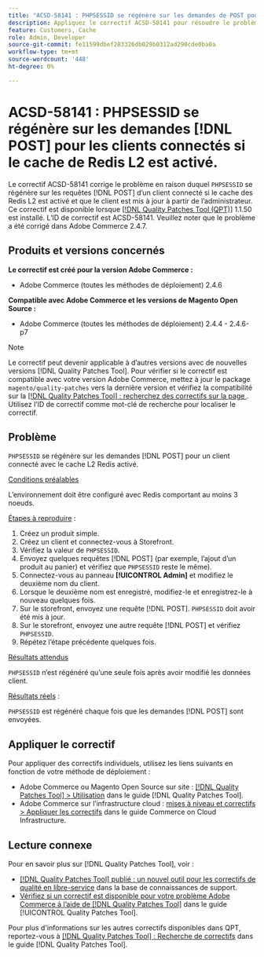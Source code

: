 ```yaml
---
title: "ACSD-58141 : PHPSESSID se régénère sur les demandes de POST pour les clients connectés avec le cache de Redis L2 activé"
description: Appliquez le correctif ACSD-58141 pour résoudre le problème Adobe Commerce en raison duquel &grave;PHPSESSID&grave; se régénère sur les demandes de POST dans la zone Storefront pour un client connecté avec le cache L2 Redis activé et le client est mis à jour à partir de l’administrateur.
feature: Customers, Cache
role: Admin, Developer
source-git-commit: fe11599dbef283326db029b0312ad290cde0ba0a
workflow-type: tm+mt
source-wordcount: '448'
ht-degree: 0%

---
```



# ACSD-58141 : PHPSESSID se régénère sur les demandes [!DNL POST] pour les clients connectés si le cache de Redis L2 est activé.

Le correctif ACSD-58141 corrige le problème en raison duquel `PHPSESSID` se régénère sur les requêtes [!DNL POST] d’un client connecté si le cache des Redis L2 est activé et que le client est mis à jour à partir de l’administrateur. Ce correctif est disponible lorsque [[!DNL Quality Patches Tool (QPT)]](https://experienceleague.adobe.com/en/docs/commerce-knowledge-base/kb/announcements/commerce-announcements/magento-quality-patches-released-new-tool-to-self-serve-quality-patches) 1.1.50 est installé. L’ID de correctif est ACSD-58141. Veuillez noter que le problème a été corrigé dans Adobe Commerce 2.4.7.

## Produits et versions concernés

**Le correctif est créé pour la version Adobe Commerce :**

* Adobe Commerce (toutes les méthodes de déploiement) 2.4.6

**Compatible avec Adobe Commerce et les versions de Magento Open Source :**

* Adobe Commerce (toutes les méthodes de déploiement) 2.4.4 - 2.4.6-p7

>[!NOTE]
>
>Le correctif peut devenir applicable à d’autres versions avec de nouvelles versions [!DNL Quality Patches Tool]. Pour vérifier si le correctif est compatible avec votre version Adobe Commerce, mettez à jour le package `magento/quality-patches` vers la dernière version et vérifiez la compatibilité sur la [[!DNL Quality Patches Tool] : recherchez des correctifs sur la page ](https://experienceleague.adobe.com/tools/commerce-quality-patches/index.html). Utilisez l’ID de correctif comme mot-clé de recherche pour localiser le correctif.

## Problème

`PHPSESSID` se régénère sur les demandes [!DNL POST] pour un client connecté avec le cache L2 Redis activé.

<u>Conditions préalables</u>

L’environnement doit être configuré avec Redis comportant au moins 3 noeuds.

<u>Étapes à reproduire</u> :

1. Créez un produit simple.
1. Créez un client et connectez-vous à Storefront.
1. Vérifiez la valeur de `PHPSESSID`.
1. Envoyez quelques requêtes [!DNL POST] (par exemple, l’ajout d’un produit au panier) et vérifiez que `PHPSESSID` reste le même).
1. Connectez-vous au panneau **[!UICONTROL Admin]** et modifiez le deuxième nom du client.
1. Lorsque le deuxième nom est enregistré, modifiez-le et enregistrez-le à nouveau quelques fois.
1. Sur le storefront, envoyez une requête [!DNL POST]. `PHPSESSID` doit avoir été mis à jour.
1. Sur le storefront, envoyez une autre requête [!DNL POST] et vérifiez `PHPSESSID`.
1. Répétez l’étape précédente quelques fois.

<u>Résultats attendus</u>

`PHPSESSID` n’est régénéré qu’une seule fois après avoir modifié les données client.

<u>Résultats réels</u> :

`PHPSESSID` est régénéré chaque fois que les demandes [!DNL POST] sont envoyées.

## Appliquer le correctif

Pour appliquer des correctifs individuels, utilisez les liens suivants en fonction de votre méthode de déploiement :

* Adobe Commerce ou Magento Open Source sur site : [[!DNL Quality Patches Tool] > Utilisation](/help/tools/quality-patches-tool/usage.md) dans le guide [!DNL Quality Patches Tool].
* Adobe Commerce sur l’infrastructure cloud : [mises à niveau et correctifs > Appliquer les correctifs](https://experienceleague.adobe.com/docs/commerce-cloud-service/user-guide/develop/upgrade/apply-patches.html) dans le guide Commerce on Cloud Infrastructure.

## Lecture connexe

Pour en savoir plus sur [!DNL Quality Patches Tool], voir :

* [[!DNL Quality Patches Tool] publié : un nouvel outil pour les correctifs de qualité en libre-service](https://experienceleague.adobe.com/en/docs/commerce-knowledge-base/kb/announcements/commerce-announcements/magento-quality-patches-released-new-tool-to-self-serve-quality-patches) dans la base de connaissances de support.
* [Vérifiez si un correctif est disponible pour votre problème Adobe Commerce à l’aide de  [!DNL Quality Patches Tool]](/help/tools/quality-patches-tool/patches-available-in-qpt/check-patch-for-magento-issue-with-magento-quality-patches.md) dans le guide [!UICONTROL Quality Patches Tool].


Pour plus d&#39;informations sur les autres correctifs disponibles dans QPT, reportez-vous à [[!DNL Quality Patches Tool] : Recherche de correctifs](https://experienceleague.adobe.com/tools/commerce-quality-patches/index.html) dans le guide [!DNL Quality Patches Tool].
